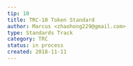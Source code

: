 ```yaml
---
tip: 10
title: TRC-10 Token Standard
author: Marcus <zhaohong229@gmail.com>
type: Standards Track
category: TRC
status: in process
created: 2018-11-11
---
```

